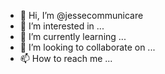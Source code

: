 - 👋 Hi, I’m @jessecommunicare
- 👀 I’m interested in ...
- 🌱 I’m currently learning ...
- 💞️ I’m looking to collaborate on ...
- 📫 How to reach me ...

<!---
jessecommunicare/jessecommunicare is a ✨ special ✨ repository because its `README.md` (this file) appears on your GitHub profile.
You can click the Preview link to take a look at your changes.
--->

